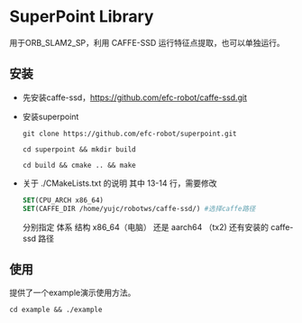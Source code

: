 # SuperPoint Library
用于ORB_SLAM2_SP，利用 CAFFE-SSD 运行特征点提取，也可以单独运行。
## 安装
- 先安装caffe-ssd，https://github.com/efc-robot/caffe-ssd.git
- 安装superpoint

    `git clone https://github.com/efc-robot/superpoint.git`
        
    `cd superpoint && mkdir build`

    `cd build && cmake .. && make`

- 关于 ./CMakeLists.txt 的说明
    其中 13-14 行，需要修改
    ```CMAKE
    SET(CPU_ARCH x86_64)
    SET(CAFFE_DIR /home/yujc/robotws/caffe-ssd/) #选择caffe路径
    ```
    分别指定 体系 结构 x86_64（电脑） 还是 aarch64 （tx2)
    还有安装的 caffe-ssd 路径
  

## 使用
  提供了一个example演示使用方法。

  `cd example && ./example`
